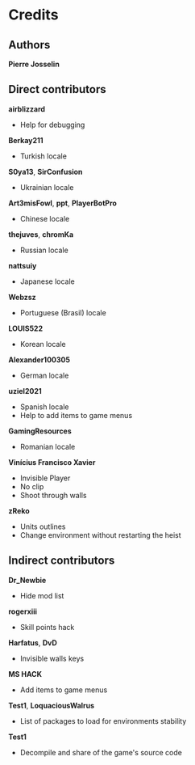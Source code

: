# Credits

## Authors

**Pierre Josselin**

## Direct contributors

**airblizzard**

- Help for debugging

**Berkay211**

- Turkish locale

**S0ya13**, **SirConfusion**

- Ukrainian locale

**Art3misFowl**, **ppt**, **PlayerBotPro**

- Chinese locale

**thejuves**, **chromKa**

- Russian locale

**nattsuiy**

- Japanese locale

**Webzsz**

- Portuguese (Brasil) locale

**LOUIS522**

- Korean locale

**Alexander100305**

- German locale

**uziel2021**

- Spanish locale
- Help to add items to game menus

**GamingResources**

- Romanian locale

**Vinícius Francisco Xavier**

- Invisible Player
- No clip
- Shoot through walls

**zReko**

- Units outlines    
- Change environment without restarting the heist

## Indirect contributors

**Dr_Newbie**

- Hide mod list

**rogerxiii**

- Skill points hack

**Harfatus**, **DvD**

- Invisible walls keys

**MS HACK**

- Add items to game menus

**Test1**, **LoquaciousWalrus**

- List of packages to load for environments stability

**Test1**

- Decompile and share of the game's source code
